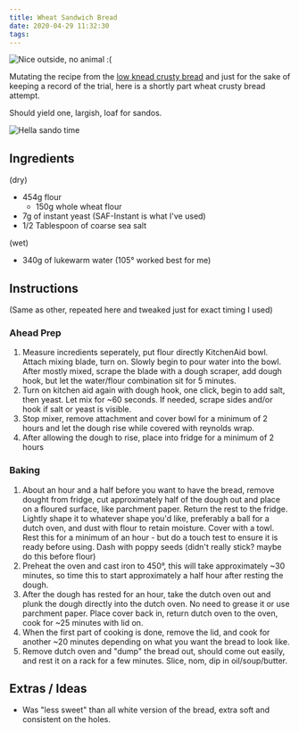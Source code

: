```yaml
---
title: Wheat Sandwich Bread
date: 2020-04-29 11:32:30
tags:
---
```



![Nice outside, no animal :(](/images/wheat-bread-whole.jpg)

Mutating the recipe from the [low knead crusty bread](https://recipes.strazzere.com/2020/04/19/low-knead-crusty-bread/) and just for the sake of keeping a record of the trial, here is a shortly part wheat crusty bread attempt.

Should yield one, largish, loaf for sandos.

![Hella sando time](/images/wheat-bread-cut.jpg)

## Ingredients
(dry)
 * 454g flour
   * 150g whole wheat flour
 * 7g of instant yeast (SAF-Instant is what I've used)
 * 1/2 Tablespoon of coarse sea salt

(wet)
 * 340g of lukewarm water (105° worked best for me)

## Instructions

(Same as other, repeated here and tweaked just for exact timing I used)

### Ahead Prep
1. Measure incredients seperately, put flour directly KitchenAid
   bowl. Attach mixing blade, turn on. Slowly begin to pour water
   into the bowl. After mostly mixed, scrape the blade with a dough
   scraper, add dough hook, but let the water/flour combination sit
   for 5 minutes.
2. Turn on kitchen aid again with dough hook, one click, begin to add
   salt, then yeast. Let mix for ~60 seconds. If needed, scrape sides
   and/or hook if salt or yeast is visible.
3. Stop mixer, remove attachment and cover bowl for a minimum of 2 hours
   and let the dough rise while covered with reynolds wrap.
4. After allowing the dough to rise, place into fridge for a minimum of
   2 hours

### Baking
1. About an hour and a half before you want to have the bread, remove
   dought from fridge, cut approximately half of the dough out and place
   on a floured surface, like parchment paper. Return the rest to the fridge.
   Lightly shape it to whatever shape you'd like, preferably a ball for
   a dutch oven, and dust with flour to retain moisture. Cover with a towl.
   Rest this for a minimum of an hour - but do a touch test to ensure it is
   ready before using. Dash with poppy seeds (didn't really stick? maybe do this before flour)
2. Preheat the oven and cast iron to 450°, this will take approximately ~30
   minutes, so time this to start approximately a half hour after resting the
   dough.
3. After the dough has rested for an hour, take the dutch oven out and plunk
   the dough directly into the dutch oven. No need to grease it or use parchment
   paper. Place cover back in, return dutch oven to the oven, cook for ~25
   minutes with lid on.
4. When the first part of cooking is done, remove the lid, and cook for another
   ~20 minutes depending on what you want the bread to look like.
5. Remove dutch oven and "dump" the bread out, should come out easily, and
   rest it on a rack for a few minutes. Slice, nom, dip in oil/soup/butter.

## Extras / Ideas

* Was "less sweet" than all white version of the bread, extra soft and consistent on the holes.